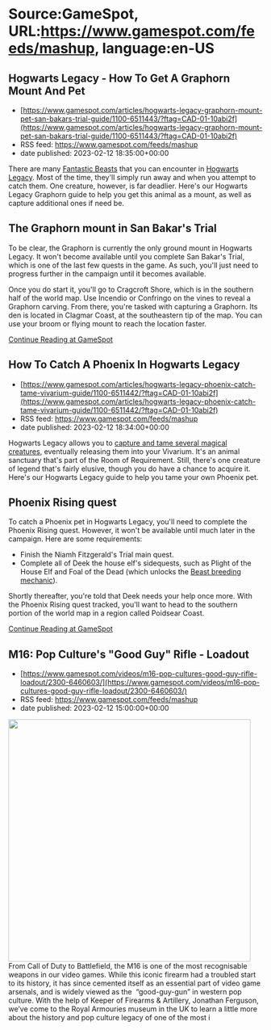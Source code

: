 # Source:GameSpot, URL:https://www.gamespot.com/feeds/mashup, language:en-US

## Hogwarts Legacy - How To Get A Graphorn Mount And Pet
 - [https://www.gamespot.com/articles/hogwarts-legacy-graphorn-mount-pet-san-bakars-trial-guide/1100-6511443/?ftag=CAD-01-10abi2f](https://www.gamespot.com/articles/hogwarts-legacy-graphorn-mount-pet-san-bakars-trial-guide/1100-6511443/?ftag=CAD-01-10abi2f)
 - RSS feed: https://www.gamespot.com/feeds/mashup
 - date published: 2023-02-12 18:35:00+00:00

<p>There are many <a href="https://www.gamespot.com/articles/hogwarts-legacy-beasts-vivarium-capture-tame-guide/1100-6511394/">Fantastic Beasts</a> that you can encounter in <a href="https://www.gamespot.com/games/hogwarts-legacy/">Hogwarts Legacy</a>. Most of the time, they'll simply run away and when you attempt to catch them. One creature, however, is far deadlier. Here's our Hogwarts Legacy Graphorn guide to help you get this animal as a mount, as well as capture additional ones if need be.</p><h2>The Graphorn mount in San Bakar's Trial</h2><p>To be clear, the Graphorn is currently the only ground mount in Hogwarts Legacy. It won't become available until you complete San Bakar's Trial, which is one of the last few quests in the game. As such, you'll just need to progress further in the campaign until it becomes available.</p><p>Once you do start it, you'll go to Cragcroft Shore, which is in the southern half of the world map. Use Incendio or Confringo on the vines to reveal a Graphorn carving. From there, you're tasked with capturing a Graphorn. Its den is located in Clagmar Coast, at the southeastern tip of the map. You can use your broom or flying mount to reach the location faster.</p><a href="https://www.gamespot.com/articles/hogwarts-legacy-graphorn-mount-pet-san-bakars-trial-guide/1100-6511443/?ftag=CAD-01-10abi2f/">Continue Reading at GameSpot</a>

## How To Catch A Phoenix In Hogwarts Legacy
 - [https://www.gamespot.com/articles/hogwarts-legacy-phoenix-catch-tame-vivarium-guide/1100-6511442/?ftag=CAD-01-10abi2f](https://www.gamespot.com/articles/hogwarts-legacy-phoenix-catch-tame-vivarium-guide/1100-6511442/?ftag=CAD-01-10abi2f)
 - RSS feed: https://www.gamespot.com/feeds/mashup
 - date published: 2023-02-12 18:34:00+00:00

<p>Hogwarts Legacy allows you to <a href="https://www.gamespot.com/articles/hogwarts-legacy-beasts-vivarium-capture-tame-guide/1100-6511394/">capture and tame several magical creatures</a>, eventually releasing them into your Vivarium. It's an animal sanctuary that's part of the Room of Requirement. Still, there's one creature of legend that's fairly elusive, though you do have a chance to acquire it. Here's our Hogwarts Legacy guide to help you tame your own Phoenix pet.</p><h2>Phoenix Rising quest</h2><p>To catch a Phoenix pet in Hogwarts Legacy, you'll need to complete the Phoenix Rising quest. However, it won't be available until much later in the campaign. Here are some requirements:</p><ul><li>Finish the Niamh Fitzgerald's Trial main quest.</li><li>Complete all of Deek the house elf's sidequests, such as Plight of the House Elf and Foal of the Dead (which unlocks the <a href="https://www.gamespot.com/articles/hogwarts-legacy-breed-beasts-animals-guide/1100-6511438/">Beast breeding mechanic</a>).</li></ul><p>Shortly thereafter, you're told that Deek needs your help once more. With the Phoenix Rising quest tracked, you'll want to head to the southern portion of the world map in a region called Poidsear Coast.</p><a href="https://www.gamespot.com/articles/hogwarts-legacy-phoenix-catch-tame-vivarium-guide/1100-6511442/?ftag=CAD-01-10abi2f/">Continue Reading at GameSpot</a>

## M16: Pop Culture's "Good Guy" Rifle - Loadout
 - [https://www.gamespot.com/videos/m16-pop-cultures-good-guy-rifle-loadout/2300-6460603/](https://www.gamespot.com/videos/m16-pop-cultures-good-guy-rifle-loadout/2300-6460603/)
 - RSS feed: https://www.gamespot.com/feeds/mashup
 - date published: 2023-02-12 15:00:00+00:00

<img height="480" src="https://www.gamespot.com/a/uploads/square_medium/1594/15941173/4097929-m16_site.jpg" width="480" /> From Call of Duty to Battlefield, the M16 is one of the most recognisable weapons in our video games. While this iconic firearm had a troubled start to its history, it has since cemented itself as an essential part of video game arsenals, and is widely viewed as the  “good-guy-gun” in western pop culture.   With the help of Keeper of Firearms &amp; Artillery, Jonathan Ferguson, we’ve come to the Royal Armouries museum in the UK to learn a little more about the history and pop culture legacy of one of the most i

